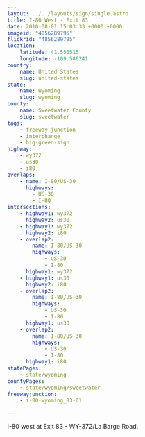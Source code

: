 ```yaml
---
layout: ../../layouts/sign/single.astro
title: I-80 West - Exit 83
date: 2010-08-01 15:03:33 +0000 +0000
imageid: "4856289795"
flickrid: "4856289795"
location:
    latitude: 41.556515
    longitude: -109.586241
country:
    name: United States
    slug: united-states
state:
    name: Wyoming
    slug: wyoming
county:
    name: Sweetwater County
    slug: sweetwater
tags:
    - freeway-junction
    - interchange
    - big-green-sign
highway:
    - wy372
    - us30
    - i80
overlaps:
    - name: I-80/US-30
      highways:
        - US-30
        - I-80
intersections:
    - highway1: wy372
      highway2: us30
    - highway1: wy372
      highway2: i80
    - overlap2:
        name: I-80/US-30
        highways:
            - US-30
            - I-80
      highway1: wy372
    - highway1: us30
      highway2: i80
    - overlap2:
        name: I-80/US-30
        highways:
            - US-30
            - I-80
      highway1: us30
    - overlap2:
        name: I-80/US-30
        highways:
            - US-30
            - I-80
      highway1: i80
statePages:
    - state/wyoming
countyPages:
    - state/wyoming/sweetwater
freewayjunction:
    - i-80-wyoming_83-01

---
```

I-80 west at Exit 83 - WY-372/La Barge Road.